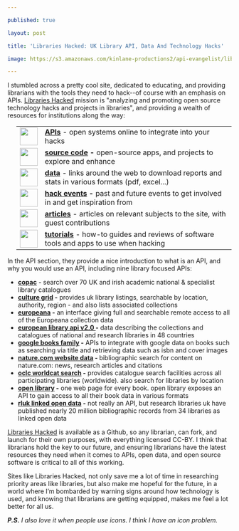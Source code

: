 ---
published: true
layout: post
title: 'Libraries Hacked: UK Library API, Data And Technology Hacks'
image: https://s3.amazonaws.com/kinlane-productions2/api-evangelist/libraries-hack/libraries-hacked.png
---

<p><a href="http://www.librarieshacked.org/"><img src="https://s3.amazonaws.com/kinlane-productions2/api-evangelist/libraries-hack/libraries-hacked.png" alt="" align="right" /></a>
<p>I stumbled across a pretty cool site, dedicated to educating, and providing librarians with the tools they need to hack--of course with an emphasis on APIs. <a href="http://www.librarieshacked.org/">Libraries Hacked</a>&nbsp;mission is&nbsp;"analyzing and promoting open source technology hacks and projects in libraries", and providing a wealth of resources for institutions along the way:
<table style="padding-left: 20px;" cellspacing="5" cellpadding="5" width="90%">
<tbody>
<tr>
<td width="40" align="center"><a href="http://www.librarieshacked.org/apis"><img src="https://s3.amazonaws.com/kinlane-productions2/api-evangelist/libraries-hack/uk-library-apis.png" alt="" width="40" /></a></td>
<td align="left"><strong><a href="http://www.librarieshacked.org/apis">APIs</a></strong> - open systems online to integrate into your hacks</td>
</tr>
<tr>
<td width="40" align="center"><a href="http://www.librarieshacked.org/source"><img src="https://s3.amazonaws.com/kinlane-productions2/api-evangelist/libraries-hack/uk-libraries-source-code.png" alt="" width="40" /></a></td>
<td align="left"><strong><a href="http://www.librarieshacked.org/source">source code</a> -</strong> open-source apps, and projects to explore and enhance</td>
</tr>
<tr>
<td width="40" align="center"><a href="http://www.librarieshacked.org/otherdata"><img src="https://s3.amazonaws.com/kinlane-productions2/api-evangelist/libraries-hack/uk-libraries-data.png" alt="" width="40" /></a></td>
<td align="left"><strong><a href="http://www.librarieshacked.org/otherdata">data</a></strong> - links around the web to download reports and stats in various formats (pdf, excel...)</td>
</tr>
<tr>
<td width="40" align="center"><a href="http://www.librarieshacked.org/events"><img src="https://s3.amazonaws.com/kinlane-productions2/api-evangelist/libraries-hack/uk-libraries-events.png" alt="" width="40" /></a></td>
<td align="left"><strong><a href="http://www.librarieshacked.org/events">hack events</a> -</strong> past and future events to get involved in and get inspiration from</td>
</tr>
<tr>
<td width="40" align="center"><a href="http://www.librarieshacked.org/articles"><img src="https://s3.amazonaws.com/kinlane-productions2/api-evangelist/libraries-hack/uk-libraries-articles.png" alt="" width="40" /></a></td>
<td align="left"><strong><a href="http://www.librarieshacked.org/articles">articles</a></strong> - articles on relevant subjects to the site, with guest contributions</td>
</tr>
<tr>
<td width="40" align="center"><a href="http://www.librarieshacked.org/tutorials"><img src="https://s3.amazonaws.com/kinlane-productions2/api-evangelist/libraries-hack/uk-libraries-tutorials.png" alt="" width="40" /></a></td>
<td align="left"><strong><a href="http://www.librarieshacked.org/tutorials">tutorials</a></strong> - how-to guides and reviews of software tools and apps to use when hacking</td>
</tr>
</tbody>
</table>
<p>In the API section, they provide a nice introduction to what is an API, and why you would use an API, including nine library focused APIs:
<ul class="mainlist">
<li><strong><a href="http://copac.ac.uk/developers/webapi/">copac</a></strong> - search over 70 UK and irish academic national &amp; specialist library catalogues</li>
<li><strong><a href="http://www.culturegrid.org.uk/use/">culture grid</a> -</strong> provides uk library listings, searchable by location, authority, region - and also lists associated collections</li>
<li><strong><a href="http://pro.europeana.eu/api">europeana</a> -</strong> an interface giving full and searchable remote access to all of the Europeana collection data</li>
<li><strong><a href="http://www.theeuropeanlibrary.org/tel4/access/data/opensearch">european library api v2.0 </a>-</strong> data describing the collections and catalogues of national and research libraries in 48 countries</li>
<li><strong><a href="https://developers.google.com/books/">google books family</a> -</strong> APIs to integrate with google data on books such as searching via title and retrieving data such as isbn and cover images</li>
<li><strong><a href="https://www.nature.com/developers/documentation/api-references/opensearch-api/">nature.com website data</a> - </strong>bibliographic search for content on nature.com: news, research articles and citations</li>
<a href="https://www.nature.com/developers/documentation/api-references/opensearch-api/"> </a>
<li><a href="https://www.nature.com/developers/documentation/api-references/opensearch-api/"></a><strong><a href="/admin/blog/">oclc worldcat search</a> -</strong> provides catalogue search facilities across all participating libraries (worldwide). also search for libraries by location</li>
<li><strong><a href="https://openlibrary.org/developers/api">open library</a> -</strong> one web page for every book. open library exposes an API to gain access to all their book data in various formats</li>
<li><strong><a href="http://www.theeuropeanlibrary.org/tel4/access/data/lod">rluk linked open data</a> -</strong> not really an API, but research libraries uk have published nearly 20 million bibliographic records from 34 libraries as linked open data</li>
</ul>
<p><a href="http://www.librarieshacked.org/">Libraries Hacked</a> is available as a Github, so any librarian, can fork, and launch for their own purposes, with everything licensed CC-BY.  I think that librarians hold the key to our future, and ensuring librarians have the latest resources they need when it comes to APIs, open data, and open source software is critical to all of this working.
<p>Sites like Libraries Hacked, not only save me a lot of time in researching priority areas like libraries, but also make me hopeful for the future, in a world where I&rsquo;m bombarded by warning signs around how technology is used, and knowing that librarians are getting equipped, makes me feel a lot better for all us.
<p><em><strong>P.S.</strong> I also love it when people use icons. I think I have an icon problem.</em>

